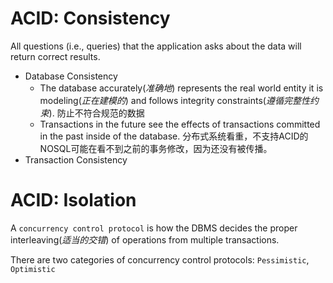 # ACID: Consistency

All questions (i.e., queries) that the application asks about the data will return correct results.

- Database Consistency
  - The database accurately(*准确地*) represents the real world entity it is modeling(*正在建模的*) and follows integrity constraints(*遵循完整性约束*). 防止不符合规范的数据
  - Transactions in the future see the effects of transactions committed in the past inside of the database. 分布式系统看重，不支持ACID的NOSQL可能在看不到之前的事务修改，因为还没有被传播。
- Transaction Consistency

# ACID: Isolation

A `concurrency control protocol` is how the DBMS decides the proper interleaving(*适当的交错*) of operations from multiple transactions.

There are two categories of concurrency control protocols: `Pessimistic`, `Optimistic`

